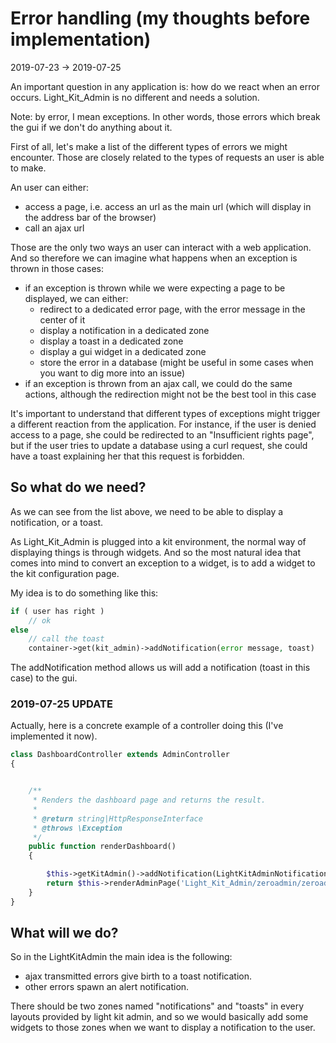 Error handling (my thoughts before implementation)
==============
2019-07-23 -> 2019-07-25



An important question in any application is: how do we react when an error occurs.
Light_Kit_Admin is no different and needs a solution.



Note: by error, I mean exceptions.
In other words, those errors which break the gui if we don't do anything about it.
 



First of all, let's make a list of the different types of errors we might encounter.
Those are closely related to the types of requests an user is able to make.

An user can either:

- access a page, i.e. access an url as the main url (which will display in the address bar of the browser)
- call an ajax url 


Those are the only two ways an user can interact with a web application.
And so therefore we can imagine what happens when an exception is thrown in those cases:

- if an exception is thrown while we were expecting a page to be displayed, we can either:
    - redirect to a dedicated error page, with the error message in the center of it 
    - display a notification in a dedicated zone 
    - display a toast in a dedicated zone 
    - display a gui widget in a dedicated zone 
    - store the error in a database (might be useful in some cases when you want to dig more into an issue)
- if an exception is thrown from an ajax call, we could do the same actions, although the redirection might not be the best tool in this case


It's important to understand that different types of exceptions might trigger a different reaction from the application.
For instance, if the user is denied access to a page, she could be redirected to an "Insufficient rights page",
but if the user tries to update a database using a curl request, she could have a toast explaining her that this request is forbidden.

     
     
So what do we need?
---------------

As we can see from the list above, we need to be able to display a notification, or a toast.

As Light_Kit_Admin is plugged into a kit environment, the normal way of displaying things is through widgets.
And so the most natural idea that comes into mind to convert an exception to a widget, is to add a widget to the
kit configuration page.

My idea is to do something like this:

```php 
if ( user has right )
    // ok
else
    // call the toast 
    container->get(kit_admin)->addNotification(error message, toast)
``` 

The addNotification method allows us will add a notification (toast in this case) to the gui. 



### 2019-07-25 UPDATE
Actually, here is a concrete example of a controller doing this (I've implemented it now).

```php
class DashboardController extends AdminController
{


    /**
     * Renders the dashboard page and returns the result.
     *
     * @return string|HttpResponseInterface
     * @throws \Exception
     */
    public function renderDashboard()
    {

        $this->getKitAdmin()->addNotification(LightKitAdminNotification::createError()->body("An error occurred, blabla")->title("Oops"));
        return $this->renderAdminPage('Light_Kit_Admin/zeroadmin/zeroadmin_home');
    }
}
```





What will we do?
----------

So in the LightKitAdmin the main idea is the following:

- ajax transmitted errors give birth to a toast notification.
- other errors spawn an alert notification.

There should be two zones named "notifications" and "toasts" in every layouts provided by light kit admin,
and so we would basically add some widgets to those zones when we want to display a notification to the user.


